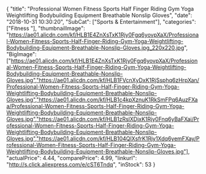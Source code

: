 {
	"title": "Professional Women Fitness Sports Half Finger Riding Gym Yoga Weightlifting Bodybuilding Equipment Breathable Nonslip Gloves",
	"date": "2018-10-31 10:30:20",
	"SubCat": ["Sports & Entertainment"],
	"categories": ["Fitness "],
	"thumbnailImage": "https://ae01.alicdn.com/kf/HLB1E4ZnXsTxK1Rjy0Fgq6yovpXaX/Professional-Women-Fitness-Sports-Half-Finger-Riding-Gym-Yoga-Weightlifting-Bodybuilding-Equipment-Breathable-Nonslip-Gloves.jpg_220x220.jpg",
	"BigImage": ["https://ae01.alicdn.com/kf/HLB1E4ZnXsTxK1Rjy0Fgq6yovpXaX/Professional-Women-Fitness-Sports-Half-Finger-Riding-Gym-Yoga-Weightlifting-Bodybuilding-Equipment-Breathable-Nonslip-Gloves.jpg","https://ae01.alicdn.com/kf/HLB1FVcnXyDxK1RjSsphq6zHrpXan/Professional-Women-Fitness-Sports-Half-Finger-Riding-Gym-Yoga-Weightlifting-Bodybuilding-Equipment-Breathable-Nonslip-Gloves.jpg","https://ae01.alicdn.com/kf/HLB1c4kpXznuK1RkSmFPq6AuzFXaa/Professional-Women-Fitness-Sports-Half-Finger-Riding-Gym-Yoga-Weightlifting-Bodybuilding-Equipment-Breathable-Nonslip-Gloves.jpg","https://ae01.alicdn.com/kf/HLB1zRslXDjxK1Rjy0Fnq6yBaFXai/Professional-Women-Fitness-Sports-Half-Finger-Riding-Gym-Yoga-Weightlifting-Bodybuilding-Equipment-Breathable-Nonslip-Gloves.jpg","https://ae01.alicdn.com/kf/HLB104QlXsfrK1Rjy1Xdq6yemFXay/Professional-Women-Fitness-Sports-Half-Finger-Riding-Gym-Yoga-Weightlifting-Bodybuilding-Equipment-Breathable-Nonslip-Gloves.jpg"],
	"actualPrice": 4.44,
	"comparePrice": 4.99,
	"linkurl": "http://s.click.aliexpress.com/e/cST6Tndq",
	"inStock": 53
}
